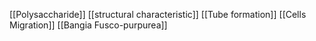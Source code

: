 [[Polysaccharide]]
[[structural characteristic]]
[[Tube formation]]
[[Cells Migration]]
[[Bangia Fusco-purpurea]]
